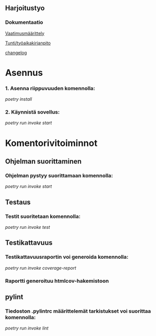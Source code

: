 
## Harjoitustyo

### Dokumentaatio

[Vaatimusmäärittely](https://github.com/ds20220914/ohjelmistotekniikka/blob/main/harjoitustyo/dokumentaatio/vaatimusmaarittely.md)

[Tunti/työaikakirjanpito](https://github.com/ds20220914/ohjelmistotekniikka/blob/main/harjoitustyo/dokumentaatio/tuntikirjanpito.md)

[changelog](https://github.com/ds20220914/ohjelmistotekniikka/blob/main/harjoitustyo/dokumentaatio/changelog.md)


# Asennus

### 1. Asenna riippuvuuden komennolla:

*poetry install*

### 2. Käynnistä sovellus:

*poetry run invoke start* 

# Komentorivitoiminnot

## Ohjelman suorittaminen

### Ohjelman pystyy suorittamaan komennolla:

*poetry run invoke start*

## Testaus

### Testit suoritetaan komennolla:

*poetry run invoke test*

## Testikattavuus

### Testikattavuusraportin voi generoida komennolla:

*poetry run invoke coverage-report*

### Raportti generoituu htmlcov-hakemistoon

## pylint

### Tiedoston .pylintrc määrittelemät tarkistukset voi suorittaa komennolla:

*poetry run invoke lint*
